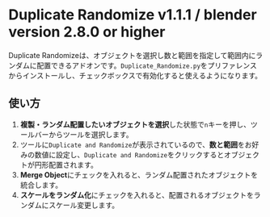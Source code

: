 # Duplicate Randomize v1.1.1 / blender version 2.8.0 or higher

Duplicate Randomizeは、オブジェクトを選択し数と範囲を指定して範囲内にランダムに配置できるアドオンです。`Duplicate_Randomize.py`をプリファレンスからインストールし、チェックボックスで有効化すると使えるようになります。

## 使い方

1. **複製・ランダム配置したいオブジェクトを選択**した状態で`n`キーを押し、ツールバーからツールを選択します。
2. ツールに`Duplicate and Randomize`が表示されているので、**数と範囲**をお好みの数値に設定し、`Duplicate and Randomize`をクリックするとオブジェクトが円形配置されます。
3. **Merge Object**にチェックを入れると、ランダム配置されたオブジェクトを統合します。
4. **スケールをランダム化**にチェックを入れると、配置されるオブジェクトをランダムにスケール変更します。
